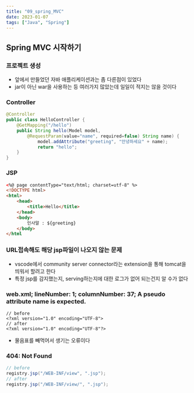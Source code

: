 ```yaml
---
title: "09_spring_MVC"
date: 2023-01-07
tags: ["Java", "Spring"]
---
```


## Spring MVC 시작하기

### 프로젝트 생성

- 앞에서 만들었던 자바 애플리케이션과는 좀 다른점이 있었다
- jar이 아닌 war을 사용하는 등 여러가지 많았는데 일일이 적지는 않을 것이다

### Controller

```java
@Controller
public class HelloController {
    @GetMapping("/hello")
    public String hello(Model model,
        @RequestParam(value="name", required=false) String name) {
            model.addAttribute("greeting", "안녕하세요" + name);
            return "hello";
    }
}
```

### JSP

```html
<%@ page contentType="text/html; charset=utf-8" %>
<!DOCTYPE html>
<html>
    <head>
        <title>Hello</title>
    </head>
    <body>
        인사말 : ${greeting}
    </body>
</html
```

### URL접속해도 해당 jsp파일이 나오지 않는 문제

- vscode에서 community server connector라는 extension을 통해 tomcat을 띄워서 할려고 한다
- 특정 jsp를 감지했는지, serving하는지에 대한 로그가 없어 되는건지 알 수가 없다

### web.xml; lineNumber: 1; columnNumber: 37; A pseudo attribute name is expected.

```
// before
<?xml version="1.0" encoding="UTF-8">
// after
<?xml version="1.0" encoding="UTF-8"?>
```

- 물음표를 빼먹어서 생기는 오류이다

### 404: Not Found

```java
// before
registry.jsp("/WEB-INF/view", ".jsp");
// after
registry.jsp("/WEB-INF/view/", ".jsp");
```
